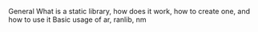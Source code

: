 General
What is a static library, how does it work, how to create one, and how to use it
Basic usage of ar, ranlib, nm